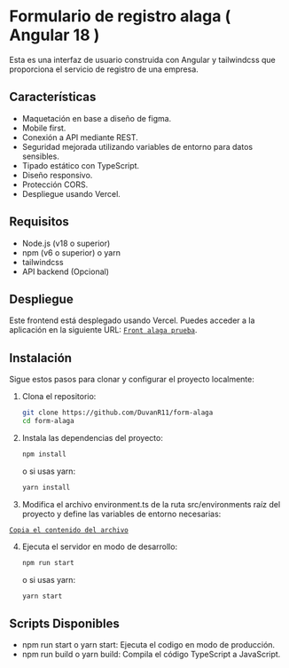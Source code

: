 # Formulario de registro alaga ( Angular 18 )

Esta es una interfaz de usuario construida con Angular y tailwindcss que proporciona el servicio de registro de una empresa.

## Características

- Maquetación en base a diseño de figma.
- Mobile first.
- Conexión a API mediante REST.
- Seguridad mejorada utilizando variables de entorno para datos sensibles.
- Tipado estático con TypeScript.
- Diseño responsivo.
- Protección CORS.
- Despliegue usando Vercel. 

## Requisitos
- Node.js (v18 o superior)
- npm (v6 o superior) o yarn
- tailwindcss
- API backend (Opcional)

## Despliegue
Este frontend está desplegado usando Vercel. Puedes acceder a la aplicación en la siguiente URL:
[`Front alaga prueba`](https://github.com/DuvanR11/register-service). 

## Instalación

Sigue estos pasos para clonar y configurar el proyecto localmente:

1. Clona el repositorio:

   ```bash
   git clone https://github.com/DuvanR11/form-alaga
   cd form-alaga

2. Instala las dependencias del proyecto:

    ```bash
    npm install
    ```
    
    o si usas yarn:
   
    ```bash
    yarn install
    ```
    
3. Modifica el archivo environment.ts de la ruta src/environments raíz del proyecto y define las variables de entorno necesarias:

 [`Copia el contenido del archivo`](https://docs.google.com/document/d/12Y3hu42Btssa-SSDKGrwBCPGlHIQo8S4XUqdLBlo9TA/edit)

4. Ejecuta el servidor en modo de desarrollo:

    ```bash
    npm run start
    ```

    o si usas yarn:

    ```bash
    yarn start
    ```

## Scripts Disponibles

- npm run start o yarn start: Ejecuta el codigo en modo de producción.
- npm run build o yarn build: Compila el código TypeScript a JavaScript.

